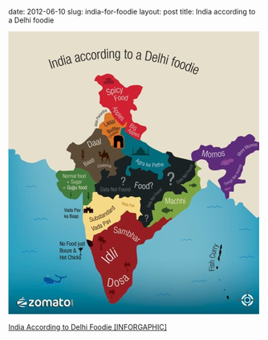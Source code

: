 date: 2012-06-10
slug: india-for-foodie
layout: post
title: India according to a Delhi foodie


<a href="http://www.newsilike.in/infographics/zomato-india-delhi-foodie/"><img src="/static/tumblr_files/tumblr_m5ehixgUm41qznuglo1_500.jpg"/></a><br/><p><a href="http://www.newsilike.in/infographics/zomato-india-delhi-foodie/" target="_blank">India According to Delhi Foodie [INFORGAPHIC]</a></p>
